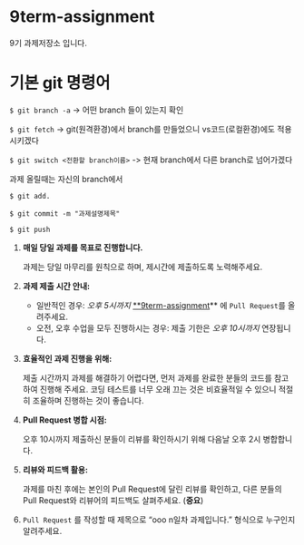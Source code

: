 # 9term-assignment

9기 과제저장소 입니다.

# 기본 git 명령어

`$ git branch -a` -> 어떤 branch 들이 있는지 확인

`$ git fetch` -> git(원격환경)에서 branch를 만들었으니 vs코드(로컬환경)에도 적용시키겠다

`$ git switch <전환할 branch이름>` -> 현재 branch에서 다른 branch로 넘어가겠다

과제 올릴때는 자신의 branch에서

`$ git add.`

`$ git commit -m "과제설명제목"`

`$ git push`


1. **매일 당일 과제를 목표로 진행합니다.**
    
    과제는 당일 마무리를 원칙으로 하며, 제시간에 제출하도록 노력해주세요.
    
2. **과제 제출 시간 안내:**
    - 일반적인 경우: *오후 5시까지*  [**9term-assignment](https://github.com/modern-agile-team/9term-assignment)** 에 `Pull Request`를 올려주세요.
    - 오전, 오후 수업을 모두 진행하시는 경우: 제출 기한은 *오후 10시까지* 연장됩니다.
3. **효율적인 과제 진행을 위해:**
    
    제출 시간까지 과제를 해결하기 어렵다면, 먼저 과제를 완료한 분들의 코드를 참고하여 진행해 주세요. 코딩 테스트를 너무 오래 끄는 것은 비효율적일 수 있으니 적절히 조율하며 진행하는 것이 좋습니다.
    
4. **Pull Request 병합 시점:**
    
    오후 10시까지 제출하신 분들이 리뷰를 확인하시기 위해 다음날 오후 2시 병합합니다.
    
5. **리뷰와 피드백 활용:**
    
    과제를 마친 후에는 본인의 Pull Request에 달린 리뷰를 확인하고, 다른 분들의 Pull Request와 리뷰어의 피드백도 살펴주세요. (**중요**)
    
6. `Pull Request` 를 작성할 때 제목으로 “ooo n일차 과제입니다.” 형식으로 누구인지 알려주세요.

